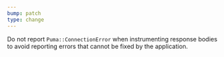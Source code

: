 ```yaml
---
bump: patch
type: change
---
```


Do not report `Puma::ConnectionError` when instrumenting response bodies to avoid reporting errors that cannot be fixed by the application.
